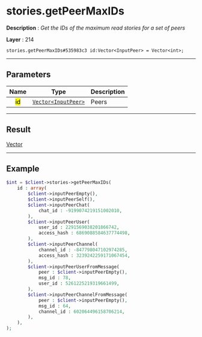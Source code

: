 # stories.getPeerMaxIDs

**Description** : *Get the IDs of the maximum read stories for a set of peers*

**Layer** : 214

```tl
stories.getPeerMaxIDs#535983c3 id:Vector<InputPeer> = Vector<int>;
```

---

## Parameters

| Name | Type | Description |
| :---: | :---: | :--- |
| <mark>id</mark> | [`Vector<InputPeer>`](type/InputPeer) | Peers |

---

## Result

[Vector<int>](type/int)

---

## Example

```php
$int = $client->stories->getPeerMaxIDs(
	id : array(
		$client->inputPeerEmpty(),
		$client->inputPeerSelf(),
		$client->inputPeerChat(
			chat_id : -9199074219151002010,
		),
		$client->inputPeerUser(
			user_id : 2291569038201866742,
			access_hash : 6869088584637774498,
		),
		$client->inputPeerChannel(
			channel_id : -847798047102974285,
			access_hash : 3239242259171067454,
		),
		$client->inputPeerUserFromMessage(
			peer : $client->inputPeerEmpty(),
			msg_id : 78,
			user_id : 5261225219319661499,
		),
		$client->inputPeerChannelFromMessage(
			peer : $client->inputPeerEmpty(),
			msg_id : 64,
			channel_id : 602064496158706214,
		),
	),
);
```